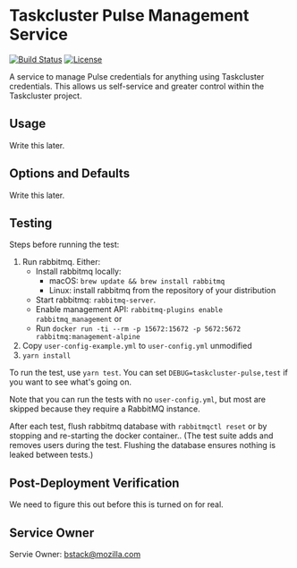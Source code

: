 Taskcluster Pulse Management Service
====================================

[![Build Status](https://travis-ci.org/taskcluster/taskcluster-pulse.svg?branch=master)](https://travis-ci.org/taskcluster/taskcluster-pulse)
[![License](https://img.shields.io/badge/license-MPL%202.0-orange.svg)](http://mozilla.org/MPL/2.0)

A service to manage Pulse credentials for anything using
Taskcluster credentials. This allows us self-service and
greater control within the Taskcluster project.

Usage
-----

Write this later.

Options and Defaults
--------------------

Write this later.

Testing
-------

Steps before running the test:

1. Run rabbitmq.  Either:
    * Install rabbitmq locally:
       * macOS: `brew update && brew install rabbitmq`
       * Linux: install rabbitmq from the repository of your distribution
    * Start rabbitmq: `rabbitmq-server`.
    * Enable management API: `rabbitmq-plugins enable rabbitmq_management`
   or
    * Run `docker run -ti --rm -p 15672:15672 -p 5672:5672 rabbitmq:management-alpine`
1. Copy `user-config-example.yml` to `user-config.yml` unmodified
1. `yarn install`

To run the test, use `yarn test`. You can set `DEBUG=taskcluster-pulse,test` if you want to
see what's going on.

Note that you can run the tests with no `user-config.yml`, but most are skipped because they
require a RabbitMQ instance.

After each test, flush rabbitmq database with `rabbitmqctl reset` or by
stopping and re-starting the docker container.. (The test suite adds and
removes users during the test. Flushing the database ensures nothing is leaked
between tests.)

## Post-Deployment Verification

We need to figure this out before this is turned on for real.

## Service Owner

Servie Owner: bstack@mozilla.com
